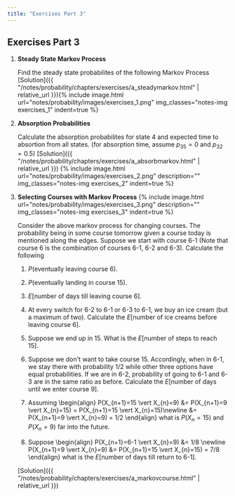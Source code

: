 ```yaml
---
title: "Exercises Part 3"
---
```


## Exercises Part 3

1.  **Steady State Markov Process**

    Find the steady state probabilites of the following Markov Process [Solution]({{ "/notes/probability/chapters/exercises/a_steadymarkov.html" | relative_url }}){% include image.html url="notes/probability/images/exercises_1.png" img_classes="notes-img exercises_1" indent=true %}


1.  **Absorption Probabilities**

    Calculate the absorption probabilites for state $4$ and expected time to absortion from all states. (for absorption time, assume $p_{35} = 0$ and $p_{32} = 0.5$) [Solution]({{ "/notes/probability/chapters/exercises/a_absorbmarkov.html" | relative_url }})
    {% include image.html url="notes/probability/images/exercises_2.png" description="" img_classes="notes-img exercises_2" indent=true %}


1.  **Selecting Courses with Markov Process**
    {% include image.html url="notes/probability/images/exercises_3.png" description="" img_classes="notes-img exercises_3" indent=true %}

    Consider the above markov process for changing courses. The probability being in some course tomorrow given a course today is mentioned along the edges. Suppose we start with course 6-1 (Note that course 6 is the combination of courses 6-1, 6-2 and 6-3). Calculate the following

    1.  $P($eventually leaving course 6$)$.

    2.  $P($eventually landing in course 15$)$.

    3.  $E[$number of days till leaving course 6$]$.

    4.  At every switch for 6-2 to 6-1 or 6-3 to 6-1, we buy an ice cream (but a maximum of two). Calculate the $E[$number of ice creams before leaving course 6$]$.

    5.  Suppose we end up in 15. What is the $E[$number of steps to reach 15$]$.

    6.  Suppose we don't want to take course 15. Accordingly, when in 6-1, we stay there with probability $1/2$ while other three options have equal probabilities. If we are in 6-2, probability of going to 6-1 and 6-3 are in the same ratio as before. Calculate the $E[$number of days until we enter course 9$]$.

    7.  Assuming
        \begin{align}
            P(X_{n+1}=15 \vert X_{n}=9) &= P(X_{n+1}=9 \vert X_{n}=15) = P(X_{n+1}=15 \vert X_{n}=15)\newline
            &= P(X_{n+1}=9 \vert X_{n}=9) = 1/2
        \end{align}
        what is $P(X_{n}=15)$ and $P(X_{n}=9)$ far into the future.

    8.  Suppose
        \begin{align}
            P(X_{n+1}=6-1 \vert X_{n}=9) &= 1/8 \newline
            P(X_{n+1}=9 \vert X_{n}=9) &= P(X_{n+1}=15 \vert X_{n}=15) = 7/8
        \end{align}
        what is the $E[$number of days till return to 6-1$]$.

    [Solution]({{ "/notes/probability/chapters/exercises/a_markovcourse.html" | relative_url }})
